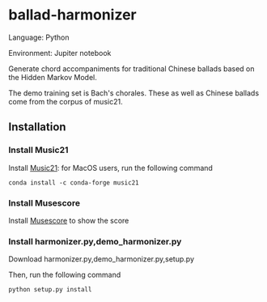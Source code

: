 # ballad-harmonizer

Language: Python

Environment: Jupiter notebook

Generate chord accompaniments for traditional Chinese ballads based on the Hidden Markov Model.

The demo training set is Bach's chorales. These as well as Chinese ballads come from the corpus of music21. 


## Installation

### Install Music21
Install [Music21](https://web.mit.edu/music21/doc/): for MacOS users, run the following command
```
conda install -c conda-forge music21 
```
### Install Musescore
Install [Musescore](https://musescore.org/en/download ) to show the score

### Install harmonizer.py,demo_harmonizer.py

Download  harmonizer.py,demo_harmonizer.py,setup.py

Then, run the following command
```
python setup.py install
```
